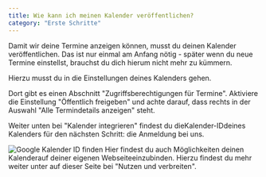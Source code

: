 ```yaml
---
title: Wie kann ich meinen Kalender veröffentlichen?
category: "Erste Schritte"
---
```


Damit wir deine Termine anzeigen können, musst du deinen Kalender veröffentlichen. Das ist
nur einmal am Anfang nötig - später wenn du neue Termine einstellst, brauchst du dich hierum
nicht mehr zu kümmern.

Hierzu musst du in die Einstellungen deines Kalenders gehen.

Dort gibt es einen Abschnitt "Zugriffsberechtigungen für Termine". Aktiviere die
Einstellung "Öffentlich freigeben" und achte darauf, dass rechts in der Auswahl
"Alle Termindetails anzeigen" steht.

Weiter unten bei "Kalender integrieren" findest du dieKalender-IDdeines Kalenders für den nächsten Schritt: die Anmeldung bei uns.

![Google Kalender ID finden](/img/hilfe/Google-Kalender-Id-finden.jpg)
Hier findest du auch Möglichkeiten deinen Kalenderauf deiner eigenen
Webseiteeinzubinden. Hierzu findest du mehr weiter unter auf dieser Seite bei
"Nutzen und verbreiten".
